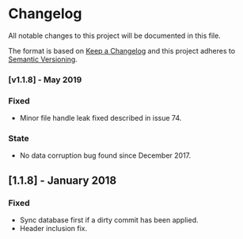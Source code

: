 # Changelog

All notable changes to this project will be documented in this file.

The format is based on [Keep a Changelog](http://keepachangelog.com/en/1.0.0/)
and this project adheres to [Semantic Versioning](http://semver.org/spec/v2.0.0.html).
### [v1.1.8] - May 2019

### Fixed
- Minor file handle leak fixed described in issue 74.
### State
- No data corruption bug found since December 2017.
## [1.1.8] - January 2018

### Fixed

- Sync database first if a dirty commit has been applied.
- Header inclusion fix.
